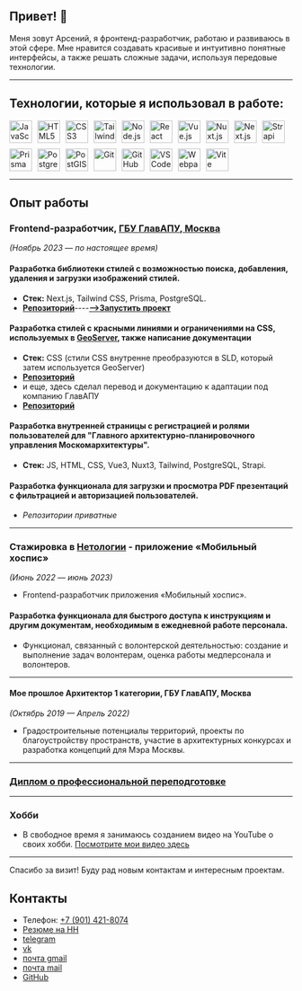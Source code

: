 ## Привет! 👋

Меня зовут Арсений, я фронтенд-разработчик, работаю и развиваюсь в этой сфере.
Мне нравится создавать красивые и интуитивно понятные интерфейсы,
а также решать сложные задачи, используя передовые технологии.


---

## Технологии, которые я использовал в работе:

  <div style="display: flex; gap: 10px; flex-wrap: wrap;">
    <img src="https://img.shields.io/badge/JavaScript-F7DF1E?style=for-the-badge&logo=javascript&logoColor=black" alt="JavaScript" height="40">
    <img src="https://img.shields.io/badge/HTML5-E34F26?style=for-the-badge&logo=html5&logoColor=white" alt="HTML5" height="40">
    <img src="https://img.shields.io/badge/CSS3-1572B6?style=for-the-badge&logo=css3&logoColor=white" alt="CSS3" height="40">
    <img src="https://img.shields.io/badge/Tailwind_CSS-38B2AC?style=for-the-badge&logo=tailwind-css&logoColor=white" alt="Tailwind CSS" height="40">
    <img src="https://img.shields.io/badge/Node.js-339933?style=for-the-badge&logo=node.js&logoColor=white" alt="Node.js" height="40">
    <img src="https://img.shields.io/badge/React-61DAFB?style=for-the-badge&logo=react&logoColor=black" alt="React" height="40">
    <img src="https://img.shields.io/badge/Vue.js-4FC08D?style=for-the-badge&logo=vue.js&logoColor=white" alt="Vue.js" height="40">
    <img src="https://img.shields.io/badge/Nuxt.js-00C58E?style=for-the-badge&logo=nuxt.js&logoColor=white" alt="Nuxt.js" height="40">
    <img src="https://img.shields.io/badge/Next.js-000000?style=for-the-badge&logo=next.js&logoColor=white" alt="Next.js" height="40">
    <img src="https://img.shields.io/badge/Strapi-2F2E8B?style=for-the-badge&logo=strapi&logoColor=white" alt="Strapi" height="40">
    <img src="https://img.shields.io/badge/Prisma-2D3748?style=for-the-badge&logo=prisma&logoColor=white" alt="Prisma" height="40">
    <img src="https://img.shields.io/badge/PostgreSQL-336791?style=for-the-badge&logo=postgresql&logoColor=white" alt="PostgreSQL" height="40">
    <img src="https://img.shields.io/badge/PostGIS-025E8C?style=for-the-badge&logo=postgis&logoColor=white" alt="PostGIS" height="40">
    <img src="https://img.shields.io/badge/Git-F05032?style=for-the-badge&logo=git&logoColor=white" alt="Git" height="40">
    <img src="https://img.shields.io/badge/GitHub-181717?style=for-the-badge&logo=github&logoColor=white" alt="GitHub" height="40">
    <img src="https://img.shields.io/badge/VS%20Code-007ACC?style=for-the-badge&logo=visual-studio-code&logoColor=white" alt="VS Code" height="40">
    <img src="https://img.shields.io/badge/Webpack-8DD6F9?style=for-the-badge&logo=webpack&logoColor=black" alt="Webpack" height="40">
    <img src="https://img.shields.io/badge/Vite-646CFF?style=for-the-badge&logo=vite&logoColor=white" alt="Vite" height="40">
  </div>

---

## Опыт работы

### Frontend-разработчик, [ГБУ ГлавАПУ, Москва](http://www.glavapu-mos.ru/)

_(Ноябрь 2023 — по настоящее время)_


#### Разработка библиотеки стилей с возможностью поиска, добавления, удаления и загрузки изображений стилей.

- **Стек:** Next.js, Tailwind CSS, Prisma, PostgreSQL.
- [**Репозиторий**](https://github.com/Antikab/geostyle)----[**-->Запустить проект**](geostyles.vercel.app)


#### Разработка стилей с красными линиями и ограничениями на CSS, используемых в [GeoServer](https://geoserver.org/), также написание документации 

- **Стек:** CSS (стили CSS внутренне преобразуются в SLD, который затем используется GeoServer)
- [**Репозиторий**](https://github.com/Antikab/geoserver)
- и еще, здесь сделал перевод и документацию к адаптации под компанию ГлавАПУ
- [**Репозиторий**](https://github.com/Antikab/mapbender)


#### Разработка внутренней страницы с регистрацией и ролями пользователей для "Главного архитектурно-планировочного управления Москомархитектуры".

- **Стек:** JS, HTML, CSS, Vue3, Nuxt3, Tailwind, PostgreSQL, Strapi.


#### Разработка функционала для загрузки и просмотра PDF презентаций с фильтрацией и авторизацией пользователей.

- _Репозитории приватные_

---

### Стажировка в [Нетологии](https://www.netology.ru/) - приложение «Мобильный хоспис»

_(Июнь 2022 — июнь 2023)_

- Frontend-разработчик приложения «Мобильный хоспис».

#### Разработка функционала для быстрого доступа к инструкциям и другим документам, необходимым в ежедневной работе персонала.

- Функционал, связанный с волонтерской деятельностью: создание и выполнение задач волонтерам, оценка работы медперсонала и волонтеров.

---

#### Мое прошлое Архитектор 1 категории, ГБУ ГлавАПУ, Москва

_(Октябрь 2019 — Апрель 2022)_

- Градостроительные потенциалы территорий, проекты по благоустройству пространств, участие в архитектурных конкурсах и разработка концепций для Мэра Москвы.

---

### [Диплом о профессиональной переподготовке](https://drive.google.com/file/d/1iMG5Ia4O0HJgwemLauMPdj-Fw4fZF9Om/view)

---
### Хобби

- В свободное время я занимаюсь созданием видео на YouTube о своих хобби. [Посмотрите мои видео здесь](https://www.youtube.com/@proArs13)

---

Спасибо за визит! Буду рад новым контактам и интересным проектам.
## Контакты
- Телефон: [+7 (901) 421-8074](tel:+79014218074)
- [Резюме на HH](https://hh.ru/resume/f2d24d1aff099c80810039ed1f6952756e3358)
- [telegram](https://t.me/ProArS)
- [vk](https://vk.com/antikab13)
- [почта gmail](arsprosvet@gmail.com)
- [почта mail](arsprosvet@mail.ru)
- [GitHub](https://github.com/proars)
